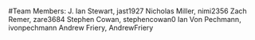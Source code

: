 # <Team Name>

#Team Members:
  J. Ian Stewart, jast1927
  Nicholas Miller, nimi2356
  Zach Remer, zare3684
  Stephen Cowan, stephencowan0
  Ian Von Pechmann, ivonpechmann
  Andrew Friery, AndrewFriery
  
#
